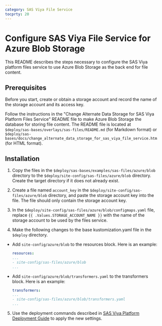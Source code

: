 ```yaml
---
category: SAS Viya File Service
tocprty: 20
---
```


# Configure SAS Viya File Service for Azure Blob Storage

This README describes the steps necessary to configure the SAS Viya platform files service to use Azure Blob Storage
as the back end for file content.

## Prerequisites

Before you start, create or obtain a storage account and record the name of the storage account and its access key.

Follow the instructions in the "Change Alternate Data Storage for SAS Viya Platform Files Service"
README file to make Azure Blob Storage the database for storing file content. The README
file is located at `$deploy/sas-bases/overlays/sas-files/README.md`
(for Markdown format) or `$deploy/sas-bases/docs/change_alternate_data_storage_for_sas_viya_file_service.htm`
(for HTML format).

## Installation

1. Copy the files in the `$deploy/sas-bases/examples/sas-files/azure/blob` directory to the
`$deploy/site-config/sas-files/azure/blob` directory. Create the target directory if it does
not already exist.

2. Create a file named `account_key` in the `$deploy/site-config/sas-files/azure/blob`
directory, and paste the storage account key into the file. The file should
only contain the storage account key.

3. In the `$deploy/site-config/sas-files/azure/blob/configmaps.yaml` file, replace
`{{ .Values.STORAGE_ACCOUNT_NAME }}` with the name of the storage account to be used by
the files service.

4. Make the following changes to the base kustomization.yaml file in the `$deploy`
directory.

* Add `site-config/azure/blob` to the resources block. Here is an example:

   ```yaml
   resources:
   ...
   - site-config/sas-files/azure/blob
   ...
   ```

* Add `site-config/azure/blob/transformers.yaml` to the transformers block. Here
is an example:

   ```yaml
   transformers:
   ...
   - site-config/sas-files/azure/blob/transformers.yaml
   ...
   ```

5. Use the deployment commands described in [SAS Viya Platform Deployment Guide](http://documentation.sas.com/?cdcId=itopscdc&cdcVersion=default&docsetId=dplyml0phy0dkr&docsetTarget=titlepage.htm) to apply the new settings.